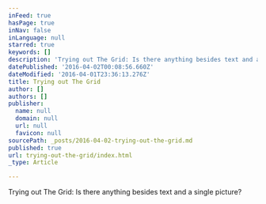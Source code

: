 ```yaml
---
inFeed: true
hasPage: true
inNav: false
inLanguage: null
starred: true
keywords: []
description: 'Trying out The Grid: Is there anything besides text and a single picture? '
datePublished: '2016-04-02T00:08:56.660Z'
dateModified: '2016-04-01T23:36:13.276Z'
title: Trying out The Grid
author: []
authors: []
publisher:
  name: null
  domain: null
  url: null
  favicon: null
sourcePath: _posts/2016-04-02-trying-out-the-grid.md
published: true
url: trying-out-the-grid/index.html
_type: Article

---
```

Trying out The Grid: Is there anything besides text and a single picture?